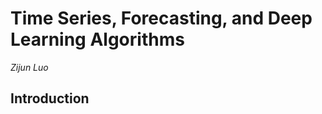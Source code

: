 <!-- omit in toc -->
Time Series, Forecasting, and Deep Learning Algorithms
==========

*Zijun Luo*

## Introduction
